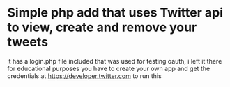 # Simple php add that uses Twitter api to view, create and remove your tweets
it has a login.php file included that was used for testing oauth, i  left it there for educational purposes
you have to create your own app and get the credentials at https://developer.twitter.com to run this
